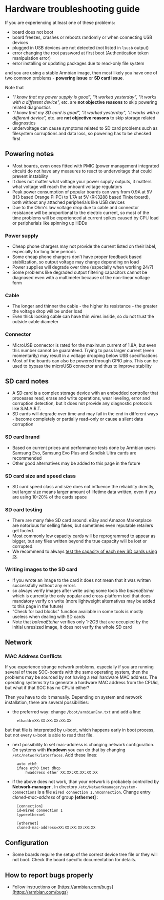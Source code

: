 # Hardware troubleshooting guide

If you are experiencing at least one of these problems:

- board does not boot
- board freezes, crashes or reboots randomly or when connecting USB devices
- plugged in USB devices are not detected (not listed in `lsusb` output)
- error changing the root password at first boot (Authentication token manipulation error)
- error installing or updating packages due to read-only file system

and you are using a stable Armbian image, then most likely you have one of two common problems - **powering issue** or **SD card issue**.

Note that

- _"I know that my power supply is good", "it worked yesterday", "it works with a different device",_ etc. are **not objective reasons** to skip powering related diagnostics
- _"I know that my SD card is good", "it worked yesterday", "it works with a different device",_ etc. are **not objective reasons** to skip storage related diagnostics
- undervoltage can cause symptoms related to SD card problems such as filesystem corruptions and data loss, so powering has to be checked first

## Powering notes

- Most boards, even ones fitted with PMIC (power management integrated circuit) do not have any measures to react to undervoltage that could prevent instability
- It does not matter what voltage your power supply outputs, it matters what voltage will reach the onboard voltage regulators
- Peak power consumption of popular boards can vary from 0.9A at 5V (H3 based Orange Pi PC) to 1.7A at 5V (RK3288 based Tinkerboard), both without any attached peripherials like USB devices
- Due to the Ohm's law voltage drop due to cable and connector resistance will be proportional to the electric current, so most of the time problems will be experienced at current spikes caused by CPU load or peripherials like spinning up HDDs

### Power supply

- Cheap phone chargers may not provide the current listed on their label, especially for long time periods
- Some cheap phone chargers don't have proper feedback based stabilization, so output voltage may change depending on load
- Power supplies will degrade over time (especially when working 24/7)
- Some problems like degraded output filtering capacitors cannot be diagnosed even with a multimeter because of the non-linear voltage form

### Cable

- The longer and thinner the cable - the higher its resistance - the greater the voltage drop will be under load
- Even thick looking cable can have thin wires inside, so do not trust the outside cable diameter

### Connector

- MicroUSB connector is rated for the maximum current of 1.8A, but even this number cannot be guaranteed. Trying to pass larger current (even momentarily) may result in a voltage dropping below USB specifications
- Most of the boards can also be powered through GPIO pins. This can be used to bypass the microUSB connector and thus to improve stability

## SD card notes

- A SD card is a complex storage device with an embedded controller that processes read, erase and write operations, wear leveling, error and corruption detection, but it does not provide any diagnostic protocols like S.M.A.R.T.
- SD cards will degrade over time and may fail in the end in different ways - become completely or partially read-only or cause a silent data corruption

### SD card brand

- Based on current prices and performance tests done by Armbian users Samsung Evo, Samsung Evo Plus and Sandisk Ultra cards are recommended
- Other good alternatives may be added to this page in the future

### SD card size and speed class

- SD card speed class and size does not influence the reliability directly, but larger size means larger amount of lifetime data written, even if you are using 10-20% of the cards space

### SD card testing

- There are many fake SD card around. eBay and Amazon Marketplace are notorious for selling fakes, but sometimes even reputable retailers get fooled.
- Most commonly low capacity cards will be reprogrammed to appear as bigger, but any files written beyond the true capacity will be lost or corrupted.
- We recommend to always [test the capacity of each new SD cards using f3](https://fight-flash-fraud.readthedocs.io/en/latest/usage.html).

### Writing images to the SD card

- If you wrote an image to the card it does not mean that it was written successfully without any errors
- so always verify images after write using some tools like _balenaEtcher_ which is currently the only popular and cross-platform tool that does mandatory verify on write (more lightweight alternatives may be added to this page in the future)
- "Check for bad blocks" function available in some tools is mostly useless when dealing with SD cards
- Note that _balenaEtcher_ verifies only 1-2GB that are occupied by the initial unresized image, it does not verify the whole SD card

## Network

### MAC Address Conflicts

If you experience strange network problems, especially if you are running several of these SOC-boards with the same operating system, then the problems may be sourced by not having a real hardware MAC address. The operating systems try to generate a hardware MAC address from the CPUid, but what if that SOC has no CPUid either?

Then you have to do it manually. Depending on system and network installation, there are several possibilities:

- the preferred way: change `/boot/armbianEnv.txt` and add a line:

        ethaddr=XX:XX:XX:XX:XX:XX

but that file is interpreted by u-boot, which happens early in boot process, but not every u-boot is able to read that file.

- next possibility to set mac-address is changing network configuration. On systems with **ifupdown** you can do that by changing `/etc/network/interfaces`. Add these lines:

        auto eth0
        iface eth0 inet dhcp
            hwaddress ether XX:XX:XX:XX:XX:XX

- if the above does not work, than your network is probabely controlled by **Network-manager** . In directory `/etc/Networkmanager/system-connections` is a file `Wired connection 1.nmconnection`. Change entry _cloned-mac-address_ of group **[ethernet]** :

        [connection]
        id=Wired connection 1
        type=ethernet

        [ethernet]
        cloned-mac-address=XX:XX:XX:XX:XX:XX

## Configuration

- Some boards require the setup of the correct device tree file or they will not boot. Check the board specific documentation for details.

## How to report bugs properly

- Follow instructions on [https://armbian.com/bugs](https://armbian.com/bugs)
